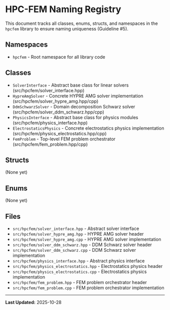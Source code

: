 # HPC-FEM Naming Registry

This document tracks all classes, enums, structs, and namespaces in the `hpcfem` library to ensure naming uniqueness (Guideline #5).

## Namespaces

- `hpcfem` - Root namespace for all library code

## Classes

- `SolverInterface` - Abstract base class for linear solvers (src/hpcfem/solver_interface.hpp)
- `HypreAmgSolver` - Concrete HYPRE AMG solver implementation (src/hpcfem/solver_hypre_amg.hpp/cpp)
- `DdmSchwarzSolver` - Domain decomposition Schwarz solver (src/hpcfem/solver_ddm_schwarz.hpp/cpp)
- `PhysicsInterface` - Abstract base class for physics modules (src/hpcfem/physics_interface.hpp)
- `ElectrostaticsPhysics` - Concrete electrostatics physics implementation (src/hpcfem/physics_electrostatics.hpp/cpp)
- `FemProblem` - Top-level FEM problem orchestrator (src/hpcfem/fem_problem.hpp/cpp)

## Structs

(None yet)

## Enums

(None yet)

## Files

- `src/hpcfem/solver_interface.hpp` - Abstract solver interface
- `src/hpcfem/solver_hypre_amg.hpp` - HYPRE AMG solver header
- `src/hpcfem/solver_hypre_amg.cpp` - HYPRE AMG solver implementation
- `src/hpcfem/solver_ddm_schwarz.hpp` - DDM Schwarz solver header
- `src/hpcfem/solver_ddm_schwarz.cpp` - DDM Schwarz solver implementation
- `src/hpcfem/physics_interface.hpp` - Abstract physics interface
- `src/hpcfem/physics_electrostatics.hpp` - Electrostatics physics header
- `src/hpcfem/physics_electrostatics.cpp` - Electrostatics physics implementation
- `src/hpcfem/fem_problem.hpp` - FEM problem orchestrator header
- `src/hpcfem/fem_problem.cpp` - FEM problem orchestrator implementation

---
**Last Updated:** 2025-10-28
